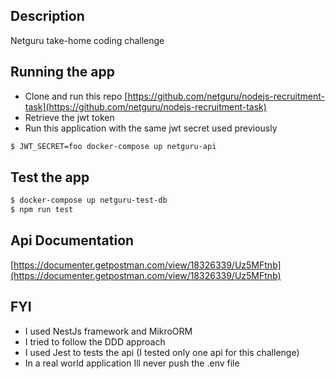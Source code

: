 
## Description
Netguru take-home coding challenge

## Running the app

- Clone and run this repo [https://github.com/netguru/nodejs-recruitment-task](https://github.com/netguru/nodejs-recruitment-task)
- Retrieve the jwt token
- Run this application with the same jwt secret used previously
```bash
$ JWT_SECRET=foo docker-compose up netguru-api
```

## Test the app
```bash
$ docker-compose up netguru-test-db 
$ npm run test
```

## Api Documentation
[https://documenter.getpostman.com/view/18326339/Uz5MFtnb](https://documenter.getpostman.com/view/18326339/Uz5MFtnb)
## FYI
- I used NestJs framework and MikroORM
- I tried to follow the DDD approach
- I used Jest to tests the api (I tested only one api for this challenge)
- In a real world application Ill never push the .env file

